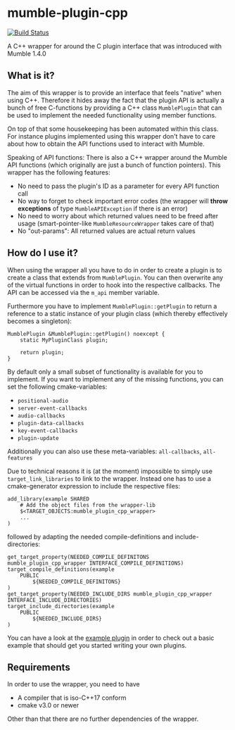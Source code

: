 # mumble-plugin-cpp

[![Build Status](https://travis-ci.com/mumble-voip/mumble-plugin-cpp.svg?branch=master)](https://travis-ci.com/mumble-voip/mumble-plugin-cpp)

A C++ wrapper for around the C plugin interface that was introduced with Mumble 1.4.0

## What is it?

The aim of this wrapper is to provide an interface that feels "native" when using C++. Therefore it hides away the fact that the plugin
API is actually a bunch of free C-functions by providing a C++ class `MumblePlugin` that can be used to implement the needed functionality using
member functions.

On top of that some housekeeping has been automated within this class. For instance plugins implemented using this wrapper don't have to care about
how to obtain the API functions used to interact with Mumble.

Speaking of API functions: There is also a C++ wrapper around the Mumble API functions (which originally are just a bunch of function pointers). This
wrapper has the following features:
- No need to pass the plugin's ID as a parameter for every API function call
- No way to forget to check important error codes (the wrapper will **throw exceptions** of type `MumbleAPIException` if there is an error)
- No need to worry about which returned values need to be freed after usage (smart-pointer-like `MumbleResourceWrapper` takes care of that)
- No "out-params": All returned values are actual return values


## How do I use it?

When using the wrapper all you have to do in order to create a plugin is to create a class that extends from `MumblePlugin`. You can then overwrite
any of the virtual functions in order to hook into the respective callbacks. The API can be accessed via the `m_api` member variable.

Furthermore you have to implement `MumblePlugin::getPlugin` to return a reference to a static instance of your plugin class (which thereby effectively
becomes a singleton):

```
MumblePlugin &MumblePlugin::getPlugin() noexcept {
    static MyPluginClass plugin;

    return plugin;
}
```

By default only a small subset of functionality is available for you to implement. If you want to implement any of the missing functions,
you can set the following cmake-variables:
- `positional-audio`
- `server-event-callbacks`
- `audio-callbacks`
- `plugin-data-callbacks`
- `key-event-callbacks`
- `plugin-update`

Additionally you can also use these meta-variables: `all-callbacks`, `all-features`

Due to technical reasons it is (at the moment) impossible to simply use `target_link_libraries` to link to the
wrapper. Instead one has to use a cmake-generator expression to include the respective files:
```
add_library(example SHARED
	# Add the object files from the wrapper-lib
	$<TARGET_OBJECTS:mumble_plugin_cpp_wrapper>
	...
)
```

followed by adapting the needed compile-definitions and include-directories:
```
get_target_property(NEEDED_COMPILE_DEFINITONS mumble_plugin_cpp_wrapper INTERFACE_COMPILE_DEFINITIONS)
target_compile_definitions(example
	PUBLIC
		${NEEDED_COMPILE_DEFINITONS}
)
get_target_property(NEEDED_INCLUDE_DIRS mumble_plugin_cpp_wrapper INTERFACE_INCLUDE_DIRECTORIES)
target_include_directories(example
	PUBLIC
		${NEEDED_INCLUDE_DIRS}
)
```

You can have a look at the [example plugin](examplePlugin/) in order to check out a basic example that should get
you started writing your own plugins.


## Requirements

In order to use the wrapper, you need to have
- A compiler that is iso-C++17 conform
- cmake v3.0 or newer

Other than that there are no further dependencies of the wrapper.

